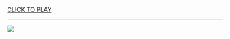 
<a href="https://premium76.site?title=unblocked_games_papa's_freezeria&ref=13M">CLICK TO PLAY</a></h3>
<hr>

<a href="https://premium76.site?title=unblocked_games_papa's_freezeria&ref=13M"><img src="https://clearcache.store/games.png"></a>


